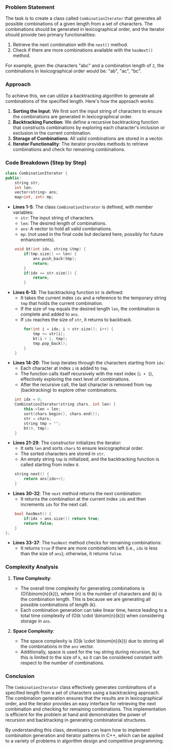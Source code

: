 

### Problem Statement
The task is to create a class called `CombinationIterator` that generates all possible combinations of a given length from a set of characters. The combinations should be generated in lexicographical order, and the iterator should provide two primary functionalities:
1. Retrieve the next combination with the `next()` method.
2. Check if there are more combinations available with the `hasNext()` method.

For example, given the characters "abc" and a combination length of `2`, the combinations in lexicographical order would be: "ab", "ac", "bc".

### Approach
To achieve this, we can utilize a backtracking algorithm to generate all combinations of the specified length. Here's how the approach works:

1. **Sorting the Input**: We first sort the input string of characters to ensure the combinations are generated in lexicographical order.
2. **Backtracking Function**: We define a recursive backtracking function that constructs combinations by exploring each character's inclusion or exclusion in the current combination.
3. **Storage of Combinations**: All valid combinations are stored in a vector.
4. **Iterator Functionality**: The iterator provides methods to retrieve combinations and check for remaining combinations.

### Code Breakdown (Step by Step)

```cpp
class CombinationIterator {
public:
    string str;
    int len;
    vector<string> ans;
    map<int, int> mp;
```
- **Lines 1-5**: The class `CombinationIterator` is defined, with member variables:
  - `str`: The input string of characters.
  - `len`: The desired length of combinations.
  - `ans`: A vector to hold all valid combinations.
  - `mp`: (not used in the final code but declared here, possibly for future enhancements).

```cpp
    void bt(int idx, string &tmp) {
        if(tmp.size() == len) {
            ans.push_back(tmp);
            return;
        }
        if(idx == str.size()) {
            return;
        }
```
- **Lines 6-13**: The backtracking function `bt` is defined:
  - It takes the current index `idx` and a reference to the temporary string `tmp` that holds the current combination.
  - If the size of `tmp` equals the desired length `len`, the combination is complete and added to `ans`.
  - If `idx` reaches the size of `str`, it returns to backtrack.

```cpp
        for(int i = idx; i < str.size(); i++) {
            tmp += str[i];
            bt(i + 1, tmp);
            tmp.pop_back();
        }
    }
```
- **Lines 14-20**: The loop iterates through the characters starting from `idx`:
  - Each character at index `i` is added to `tmp`.
  - The function calls itself recursively with the next index (`i + 1`), effectively exploring the next level of combinations.
  - After the recursive call, the last character is removed from `tmp` (backtracking) to explore other combinations.

```cpp
    int idx = 0;
    CombinationIterator(string chars, int len) {
        this->len = len;
        sort(chars.begin(), chars.end());
        str = chars;
        string tmp = "";
        bt(0, tmp);
    }
```
- **Lines 21-29**: The constructor initializes the iterator:
  - It sets `len` and sorts `chars` to ensure lexicographical order.
  - The sorted characters are stored in `str`.
  - An empty string `tmp` is initialized, and the backtracking function is called starting from index `0`.

```cpp
    string next() {
        return ans[idx++];
    }
```
- **Lines 30-32**: The `next` method returns the next combination:
  - It returns the combination at the current index `idx` and then increments `idx` for the next call.

```cpp
    bool hasNext() {
        if(idx < ans.size()) return true;
        return false;
    }
};
```
- **Lines 33-37**: The `hasNext` method checks for remaining combinations:
  - It returns `true` if there are more combinations left (i.e., `idx` is less than the size of `ans`); otherwise, it returns `false`.

### Complexity Analysis
1. **Time Complexity**:
   - The overall time complexity for generating combinations is \(O(\binom{n}{k})\), where \(n\) is the number of characters and \(k\) is the combination length. This is because we are generating all possible combinations of length \(k\).
   - Each combination generation can take linear time, hence leading to a total time complexity of \(O(k \cdot \binom{n}{k})\) when considering storage in `ans`.

2. **Space Complexity**:
   - The space complexity is \(O(k \cdot \binom{n}{k})\) due to storing all the combinations in the `ans` vector.
   - Additionally, space is used for the `tmp` string during recursion, but this is limited to the size of `k`, so it can be considered constant with respect to the number of combinations.

### Conclusion
The `CombinationIterator` class effectively generates combinations of a specified length from a set of characters using a backtracking approach. The combination generation ensures that the results are in lexicographical order, and the iterator provides an easy interface for retrieving the next combination and checking for remaining combinations. This implementation is efficient for the problem at hand and demonstrates the power of recursion and backtracking in generating combinatorial structures.

By understanding this class, developers can learn how to implement combination generation and iterator patterns in C++, which can be applied to a variety of problems in algorithm design and competitive programming.
